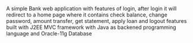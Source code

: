 A simple Bank web application with features of login, after login it will redirect to a home page where it contains check balance, change password, amount transfer, get statement, apply loan and logout features built with J2EE MVC framework with Java as backened programming language and Oracle-11g Database
